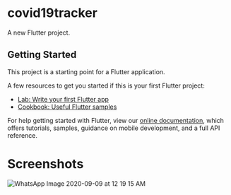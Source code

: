 # covid19tracker

A new Flutter project.

## Getting Started

This project is a starting point for a Flutter application.

A few resources to get you started if this is your first Flutter project:

- [Lab: Write your first Flutter app](https://flutter.dev/docs/get-started/codelab)
- [Cookbook: Useful Flutter samples](https://flutter.dev/docs/cookbook)

For help getting started with Flutter, view our
[online documentation](https://flutter.dev/docs), which offers tutorials,
samples, guidance on mobile development, and a full API reference.

# Screenshots

![WhatsApp Image 2020-09-09 at 12 19 15 AM](https://user-images.githubusercontent.com/51479606/92595739-76dd1900-f2c2-11ea-956d-66261df2e5df.jpeg)

